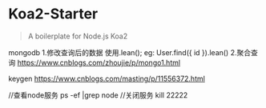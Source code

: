 # Koa2-Starter

> A boilerplate for Node.js Koa2


mongodb 
  1.修改查询后的数据 使用.lean();  eg: User.find({ id }).lean()
  2.聚合查询 https://www.cnblogs.com/zhoujie/p/mongo1.html


keygen
https://www.cnblogs.com/masting/p/11556372.html

//查看node服务
ps -ef |grep node
//关闭服务
kill 22222


